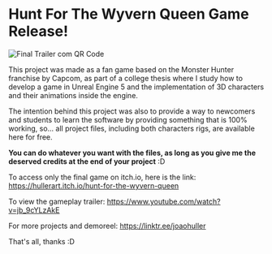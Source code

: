 # Hunt For The Wyvern Queen Game Release!

![Final Trailer com QR Code](https://github.com/jaohuller/TCC_Hunt-For-The-Wyvern-Queen/assets/45441340/b21b31e4-b3ec-43a2-9779-606ae6d6e706)

This project was made as a fan game based on the Monster Hunter franchise by Capcom, as part of a college thesis where I study how to develop a game in Unreal Engine 5 and the implementation of 3D characters and their animations inside the engine. 

The intention behind this project was also to provide a way to newcomers and students to learn the software by providing something that is 100% working, so... all project files, including both characters rigs, are available here for free.

**You can do whatever you want with the files, as long as you give me the deserved credits at the end of your project** :D

To access only the final game on itch.io, here is the link: https://hullerart.itch.io/hunt-for-the-wyvern-queen

To view the gameplay trailer: https://www.youtube.com/watch?v=jb_9cYLzAkE

For more projects and demoreel: https://linktr.ee/joaohuller



That's all, thanks :D


